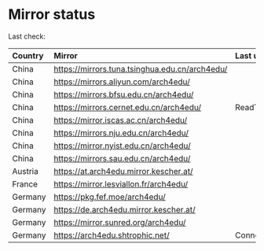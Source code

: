 <script src="./time.js"></script>
# Mirror status
Last check: <script type="text/javascript">localize(1757449539.755622);</script>

|Country|Mirror|Last update|
|:------|:-----|:----------|
|China|https://mirrors.tuna.tsinghua.edu.cn/arch4edu/|<script type="text/javascript">localize(1757443115);</script>|
|China|https://mirrors.aliyun.com/arch4edu/|<script type="text/javascript">localize(1757400372);</script>|
|China|https://mirrors.bfsu.edu.cn/arch4edu/|<script type="text/javascript">localize(1757400372);</script>|
|China|https://mirrors.cernet.edu.cn/arch4edu/|ReadTimeout|
|China|https://mirror.iscas.ac.cn/arch4edu/|<script type="text/javascript">localize(1757400372);</script>|
|China|https://mirrors.nju.edu.cn/arch4edu/|<script type="text/javascript">localize(1757356949);</script>|
|China|https://mirror.nyist.edu.cn/arch4edu/|<script type="text/javascript">localize(1757400372);</script>|
|China|https://mirrors.sau.edu.cn/arch4edu/|<script type="text/javascript">localize(1756795646);</script>|
|Austria|https://at.arch4edu.mirror.kescher.at/|<script type="text/javascript">localize(1756104457);</script>|
|France|https://mirror.lesviallon.fr/arch4edu/|<script type="text/javascript">localize(1756709288);</script>|
|Germany|https://pkg.fef.moe/arch4edu/|<script type="text/javascript">localize(1756104457);</script>|
|Germany|https://de.arch4edu.mirror.kescher.at/|<script type="text/javascript">localize(1756104457);</script>|
|Germany|https://mirror.sunred.org/arch4edu/|<script type="text/javascript">localize(1757443115);</script>|
|Germany|https://arch4edu.shtrophic.net/|ConnectionError|

<script src="./tablefilter/tablefilter.js"></script>
<script src="./table.js"></script>